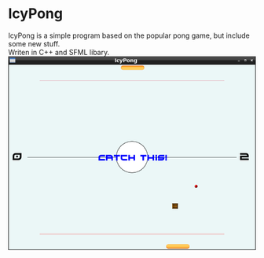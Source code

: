 IcyPong
========

IcyPong is a simple program based on the popular pong game, but include 
some new stuff.<br>
Writen in C++ and SFML libary.<br>
<img src="screenshot.png" />

